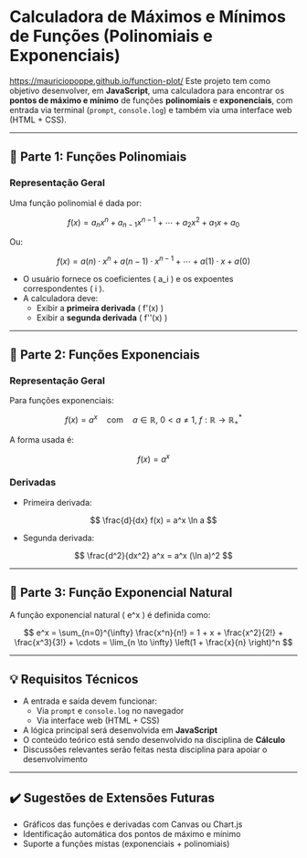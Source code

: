 # Calculadora de Máximos e Mínimos de Funções (Polinomiais e Exponenciais)
https://mauriciopoppe.github.io/function-plot/
Este projeto tem como objetivo desenvolver, em **JavaScript**, uma calculadora para encontrar os **pontos de máximo e mínimo** de funções **polinomiais** e **exponenciais**, com entrada via terminal (`prompt`, `console.log`) e também via uma interface web (HTML + CSS).

---

## 📌 Parte 1: Funções Polinomiais

### Representação Geral

Uma função polinomial é dada por:

$$
f(x) = a_n x^n + a_{n-1} x^{n-1} + \cdots + a_2 x^2 + a_1 x + a_0
$$

Ou:

$$
f(x) = a(n) \cdot x^n + a(n-1) \cdot x^{n-1} + \cdots + a(1) \cdot x + a(0)
$$

- O usuário fornece os coeficientes \( a_i \) e os expoentes correspondentes \( i \).
- A calculadora deve:
  - Exibir a **primeira derivada** \( f'(x) \)
  - Exibir a **segunda derivada** \( f''(x) \)

---

## 📌 Parte 2: Funções Exponenciais

### Representação Geral

Para funções exponenciais:

$$
f(x) = a^x \quad \text{com} \quad a \in \mathbb{R}, \ 0 < a \ne 1, \ f: \mathbb{R} \rightarrow \mathbb{R}_{+}^{*}
$$

A forma usada é:

$$
f(x) = a^x
$$

### Derivadas

- Primeira derivada:

$$
\frac{d}{dx} f(x) = a^x \ln a
$$

- Segunda derivada:

$$
\frac{d^2}{dx^2} a^x = a^x (\ln a)^2
$$

---

## 📌 Parte 3: Função Exponencial Natural

A função exponencial natural \( e^x \) é definida como:

$$
e^x = \sum_{n=0}^{\infty} \frac{x^n}{n!} = 1 + x + \frac{x^2}{2!} + \frac{x^3}{3!} + \cdots = \lim_{n \to \infty} \left(1 + \frac{x}{n} \right)^n
$$

---

## 💡 Requisitos Técnicos

- A entrada e saída devem funcionar:
  - Via `prompt` e `console.log` no navegador
  - Via interface web (HTML + CSS)
- A lógica principal será desenvolvida em **JavaScript**
- O conteúdo teórico está sendo desenvolvido na disciplina de **Cálculo**
- Discussões relevantes serão feitas nesta disciplina para apoiar o desenvolvimento

---

## ✔️ Sugestões de Extensões Futuras

- Gráficos das funções e derivadas com Canvas ou Chart.js
- Identificação automática dos pontos de máximo e mínimo
- Suporte a funções mistas (exponenciais + polinomiais)

